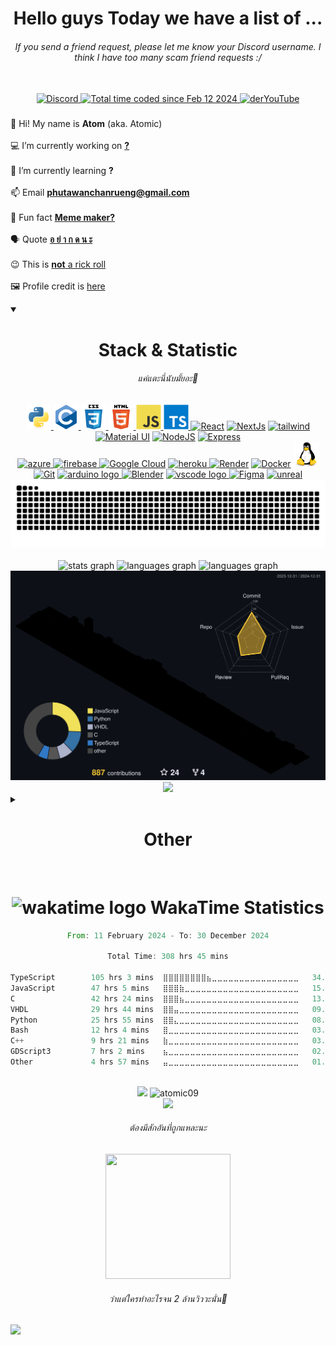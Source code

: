 <h1 align="center">Hello guys Today we have a list of ...</h1>
<h6 align="center">If you send a friend request, please let me know your Discord username. I think I have too many scam friend requests :/</h6>
<br>
<div align="center">
  <a href="https://discords.com/bio/p/atomic09" target="_blank" rel="noreferrer">
    <img src="https://img.shields.io/badge/Discord-%237289DA.svg?logo=discord&logoColor=white" alt="Discord"  />
  </a>
  <a href="https://wakatime.com/@018d9e20-7204-40cc-9d2f-4231bc99a8de" target="_blank" rel="noreferrer">
    <img src="https://wakatime.com/badge/user/018d9e20-7204-40cc-9d2f-4231bc99a8de.svg" alt="Total time coded since Feb 12 2024" />
  </a>
  <a href="https://www.youtube.com/channel/UC3FvuPtV_Ry46j5m-I2zcjg?sub_confirmation=1" target="_blank" rel="noreferrer">
    <img src="https://img.shields.io/youtube/channel/subscribers/UC3FvuPtV_Ry46j5m-I2zcjg?label=Subscribe!&style=social" alt="derYouTube"  />
  </a>
</div>

###
👋 Hi! My name is **Atom** (aka. Atomic)<br><br>
💻 I’m currently working on **[?](https://github.com/ATOMIC09?tab=repositories)**<br><br>
🌱 I’m currently learning **?**<br><br>
📫 Email **phutawanchanrueng@gmail.com**<br><br>
🤣 Fun fact [**Meme maker?**](https://youtu.be/QqjGi20qmVQ)<br><br>
🗣️ Quote [**อ ย่ า ก ด น ะ**](https://ooooooooooooooooooooooo.ooo/ooooοооoοᴏοoοᴏοoοᴏooοᴏoᴏoᴏооoоᴏᴏoоᴏᴏοᴏоοοоᴏᴏοᴏοοοᴏοoοᴏοοoоᴏоοоoоοоοοoоᴏᴏοоοoοοoοοᴏοᴏoᴏοoοᴏοᴏoᴏоοοοοᴏοоοᴏοοоoοоoᴏοοoο)<br><br>
😉 This is [**not** a rick roll](https://youtu.be/-g03jC71GBw?si=BIpmuTHtRgAJNmkh)<br><br>
🖼️ Profile credit is [here](https://www.miyoushe.com/ys/article/47924217)

<details open>
<summary><h1 align="center">Stack & Statistic</h1></summary>
<div align="center">
  <h6 align="center">แค่แตะนี่นับมั้ยอะ🤔</h6>
  <a href="https://www.python.org" target="_blank" rel="noreferrer"> 
    <img src="https://raw.githubusercontent.com/devicons/devicon/master/icons/python/python-original.svg" alt="python" width="40" height="40"/> </a> 
  <a href="https://www.cprogramming.com/" target="_blank" rel="noreferrer"> 
    <img src="https://raw.githubusercontent.com/devicons/devicon/master/icons/c/c-original.svg" alt="c" width="40" height="40"/> </a> 
  <a href="https://www.w3schools.com/css/" target="_blank" rel="noreferrer"> 
    <img src="https://raw.githubusercontent.com/devicons/devicon/master/icons/css3/css3-original-wordmark.svg" alt="css3" width="40" height="40"/> </a> 
  <a href="https://www.w3.org/html/" target="_blank" rel="noreferrer"> 
    <img src="https://raw.githubusercontent.com/devicons/devicon/master/icons/html5/html5-original-wordmark.svg" alt="html5" width="40" height="40"/> </a> 
  <a href="https://developer.mozilla.org/en-US/docs/Web/JavaScript" target="_blank" rel="noreferrer"> 
    <img src="https://raw.githubusercontent.com/devicons/devicon/master/icons/javascript/javascript-original.svg" alt="javascript" width="40" height="40"/> </a>
  <a href="https://www.typescriptlang.org/" target="_blank" rel="noreferrer"> 
    <img src="https://raw.githubusercontent.com/devicons/devicon/master/icons/typescript/typescript-original.svg" alt="typescript" width="40" height="40"/> </a> 
  <a href="https://reactjs.org/" target="_blank" rel="noreferrer">
    <img src="https://raw.githubusercontent.com/danielcranney/readme-generator/main/public/icons/skills/react-colored.svg" width="40" height="40" alt="React" /></a>
  <a href="https://nextjs.org/docs" target="_blank" rel="noreferrer">
    <img src="https://raw.githubusercontent.com/danielcranney/readme-generator/main/public/icons/skills/nextjs-colored-dark.svg" width="40" height="40" alt="NextJs" /></a>
<!--   <a href="https://vuejs.org/" target="_blank" rel="noreferrer">
    <img src="https://raw.githubusercontent.com/danielcranney/readme-generator/main/public/icons/skills/vuejs-colored.svg" width="40" height="40" alt="Vue" /></a> -->
  <a href="https://tailwindcss.com/" target="_blank" rel="noreferrer"> 
    <img src="https://www.vectorlogo.zone/logos/tailwindcss/tailwindcss-icon.svg" alt="tailwind" width="40" height="40"/> </a> 
  <a href="https://mui.com/" target="_blank" rel="noreferrer">
    <img src="https://raw.githubusercontent.com/danielcranney/readme-generator/main/public/icons/skills/materialui-colored.svg" width="40" height="40" alt="Material UI" /></a>
  <a href="https://nodejs.org/en/" target="_blank" rel="noreferrer">
    <img src="https://raw.githubusercontent.com/danielcranney/readme-generator/main/public/icons/skills/nodejs-colored.svg" width="40" height="40" alt="NodeJS" /></a>
  <a href="https://expressjs.com/" target="_blank" rel="noreferrer">
    <img src="https://raw.githubusercontent.com/danielcranney/readme-generator/main/public/icons/skills/express-colored-dark.svg" width="40" height="40" alt="Express" /></a>
<!--   <a href="https://www.mysql.com/" target="_blank" rel="noreferrer">
    <img src="https://raw.githubusercontent.com/danielcranney/readme-generator/main/public/icons/skills/mysql-colored.svg" width="40" height="40" alt="MySQL" /></a> -->
  <br>
  <a href="https://azure.microsoft.com/en-in/" target="_blank" rel="noreferrer"> 
    <img src="https://www.vectorlogo.zone/logos/microsoft_azure/microsoft_azure-icon.svg" alt="azure" width="40" height="40"/> </a> 
  <a href="https://firebase.google.com/" target="_blank" rel="noreferrer"> 
    <img src="https://www.vectorlogo.zone/logos/firebase/firebase-icon.svg" alt="firebase" width="40" height="40"/> </a> 
  <a href="https://cloud.google.com/" target="_blank" rel="noreferrer">
    <img src="https://raw.githubusercontent.com/danielcranney/readme-generator/main/public/icons/skills/googlecloud-colored.svg" width="40" height="40" alt="Google Cloud" /></a>
  <a href="https://heroku.com" target="_blank" rel="noreferrer"> 
    <img src="https://www.vectorlogo.zone/logos/heroku/heroku-icon.svg" alt="heroku" width="40" height="40"/> </a>  
  <a href="https://render.com/" target="_blank" rel="noreferrer">
    <img src="https://raw.githubusercontent.com/danielcranney/readme-generator/main/public/icons/skills/render-colored.svg" width="40" height="40" alt="Render" /></a>
  <a href="https://www.docker.com/" target="_blank" rel="noreferrer">
    <img src="https://raw.githubusercontent.com/danielcranney/readme-generator/main/public/icons/skills/docker-colored.svg" width="40" height="40" alt="Docker" /></a>
  <a href="https://www.linux.org/" target="_blank" rel="noreferrer"> 
    <img src="https://raw.githubusercontent.com/devicons/devicon/master/icons/linux/linux-original.svg" alt="linux" width="40" height="40"/> </a> 
  <a href="https://git-scm.com/" target="_blank" rel="noreferrer">
    <img src="https://raw.githubusercontent.com/danielcranney/readme-generator/main/public/icons/skills/git-colored.svg" width="40" height="40" alt="Git" /></a>
  <a href="https://www.arduino.cc/" target"_blank" rel="noreferrer">
    <img src="https://cdn.jsdelivr.net/gh/devicons/devicon/icons/arduino/arduino-original.svg" height="30" width="42" alt="arduino logo" /> </a>
<!--   <a href="https://opencv.org/" target="_blank" rel="noreferrer"> 
    <img src="https://www.vectorlogo.zone/logos/opencv/opencv-icon.svg" alt="opencv" width="40" height="40"/> </a> -->
<!--   <a href="https://grafana.com" target="_blank" rel="noreferrer"> 
    <img src="https://www.vectorlogo.zone/logos/grafana/grafana-icon.svg" alt="grafana" width="40" height="40"/> </a>    -->
  <a href="https://www.blender.org/" target="_blank" rel="noreferrer">
    <img src="https://raw.githubusercontent.com/danielcranney/readme-generator/main/public/icons/skills/blender-colored.svg" width="40" height="40" alt="Blender" /></a>
  <a href="https://code.visualstudio.com" target="_blank" rel="noreferrer"> 
    <img src="https://cdn.jsdelivr.net/gh/devicons/devicon/icons/vscode/vscode-original.svg" height="30" width="42" alt="vscode logo"  /> </a>
<!--   <a href="https://slack.com" target="_blank" rel="noreferrer"> 
    <img src="https://cdn.jsdelivr.net/gh/devicons/devicon/icons/slack/slack-original.svg" height="30" width="42" alt="slack logo"  /> </a>
  <a href="https://www.adobe.com/uk/products/photoshop.html" target="_blank" rel="noreferrer">
    <img src="https://raw.githubusercontent.com/danielcranney/readme-generator/main/public/icons/skills/photoshop-colored-dark.svg" width="40" height="40" alt="Photoshop" /></a>
  <a href="https://www.adobe.com/uk/products/premiere.html" target="_blank" rel="noreferrer">
    <img src="https://raw.githubusercontent.com/danielcranney/readme-generator/main/public/icons/skills/premierepro-colored-dark.svg" width="40" height="40" alt="Premiere Pro" /></a> -->
  <a href="https://www.figma.com/" target="_blank" rel="noreferrer">
    <img src="https://raw.githubusercontent.com/danielcranney/readme-generator/main/public/icons/skills/figma-colored.svg" width="40" height="40" alt="Figma" /></a>
  <a href="https://unrealengine.com/" target="_blank" rel="noreferrer"> 
    <img src="https://raw.githubusercontent.com/kenangundogan/fontisto/036b7eca71aab1bef8e6a0518f7329f13ed62f6b/icons/svg/brand/unreal-engine.svg" alt="unreal" width="40" height="40"/> </a> 
    
  <img src="https://raw.githubusercontent.com/ATOMIC09/ATOMIC09/output/snake.svg" alt="Snake animation" />
</div>
<br>

<div align="center">
  <img src="https://github-readme-stats.vercel.app/api?hide_title=false&hide_rank=false&show_icons=true&include_all_commits=true&count_private=true&disable_animations=false&theme=vision-friendly-dark&locale=en&hide_border=true&username=ATOMIC09" height="150" alt="stats graph"  />
  <img src="https://github-readme-stats.vercel.app/api/top-langs?locale=en&hide_title=false&layout=compact&card_width=320&langs_count=15&theme=vision-friendly-dark&hide_border=true&username=ATOMIC09" height="150" alt="languages graph"  />
  <img src="https://github-readme-streak-stats.herokuapp.com/?user=atomic09&theme=dark&hide_border=true&card_width=320&langs_count=15&theme=vision-friendly-dark&hide_border=true&username=ATOMIC09" height="150" alt="languages graph"  />
  <img src="./profile-3d-contrib/profile-customize.svg"  />
</div>

<div align="center">
  <img src="https://github-profile-trophy.vercel.app/?username=atomic09&theme=onestar&no-frame=true&no-bg=false&margin-w=1" />
</div>
</details>

<details>
<summary><h1 align="center">Other</h1></summary>
<div align="center">
  <a href="https://youtu.be/thybJjixXw0">
    <img height="300" src="https://i3.ytimg.com/vi/thybJjixXw0/maxresdefault.jpg"  />
  </a>
  <br/>
  <br/>
  <p>"ผู้ใช้ iPad Pro ปี 2020 กำลังร่ำไห้"</p>
</div>
</details>

<br>
<div align="center">
  <div>
    <h1 align="center">
      <img src="https://github.com/ATOMIC09/ATOMIC09/assets/66838025/c3299dff-c7e3-43db-9b95-cb35df7f0a91" alt="wakatime logo" width="30" height="30">
      WakaTime Statistics
    </h1>
  </div>
  <div align="center">
  <!--START_SECTION:waka-->

```rust
From: 11 February 2024 - To: 30 December 2024

Total Time: 308 hrs 45 mins

TypeScript        105 hrs 3 mins  ⣿⣿⣿⣿⣿⣿⣿⣿⣦⣀⣀⣀⣀⣀⣀⣀⣀⣀⣀⣀⣀⣀⣀⣀⣀   34.03 %
JavaScript        47 hrs 5 mins   ⣿⣿⣿⣷⣀⣀⣀⣀⣀⣀⣀⣀⣀⣀⣀⣀⣀⣀⣀⣀⣀⣀⣀⣀⣀   15.25 %
C                 42 hrs 24 mins  ⣿⣿⣿⣦⣀⣀⣀⣀⣀⣀⣀⣀⣀⣀⣀⣀⣀⣀⣀⣀⣀⣀⣀⣀⣀   13.74 %
VHDL              29 hrs 44 mins  ⣿⣿⣤⣀⣀⣀⣀⣀⣀⣀⣀⣀⣀⣀⣀⣀⣀⣀⣀⣀⣀⣀⣀⣀⣀   09.63 %
Python            25 hrs 55 mins  ⣿⣿⣄⣀⣀⣀⣀⣀⣀⣀⣀⣀⣀⣀⣀⣀⣀⣀⣀⣀⣀⣀⣀⣀⣀   08.40 %
Bash              12 hrs 4 mins   ⣿⣀⣀⣀⣀⣀⣀⣀⣀⣀⣀⣀⣀⣀⣀⣀⣀⣀⣀⣀⣀⣀⣀⣀⣀   03.91 %
C++               9 hrs 21 mins   ⣷⣀⣀⣀⣀⣀⣀⣀⣀⣀⣀⣀⣀⣀⣀⣀⣀⣀⣀⣀⣀⣀⣀⣀⣀   03.03 %
GDScript3         7 hrs 2 mins    ⣦⣀⣀⣀⣀⣀⣀⣀⣀⣀⣀⣀⣀⣀⣀⣀⣀⣀⣀⣀⣀⣀⣀⣀⣀   02.28 %
Other             4 hrs 57 mins   ⣤⣀⣀⣀⣀⣀⣀⣀⣀⣀⣀⣀⣀⣀⣀⣀⣀⣀⣀⣀⣀⣀⣀⣀⣀   01.61 %
```

<!--END_SECTION:waka-->
  </div>
</div>
<br>
<div align="center">
    <img src="https://visitor-badge.laobi.icu/badge?page_id=ATOMIC09.ATOMIC09&left_color=crimson&right_color=tomato"  />
    <img src="https://komarev.com/ghpvc/?username=atomic09&label=visitors&color=3a87fe&style=flat" alt="atomic09" />
    <br>
    <img src="https://profile-counter.glitch.me/ATOMIC09/count.svg" />
    <h6 align="center">ต้องมีสักอันที่ถูกแหละนะ</h6>
    <img height="200" width="200" src="https://github.com/ATOMIC09/ATOMIC09/assets/66838025/ea020e0e-efb8-4382-97cf-1ebaaff93663" />
    <h6 align="center">ว่าแต่ใครทำอะไรจน 2 ล้านวิววะนั่น🗿</h6>
</div>

![](https://hit.yhype.me/github/profile?user_id=66838025)
